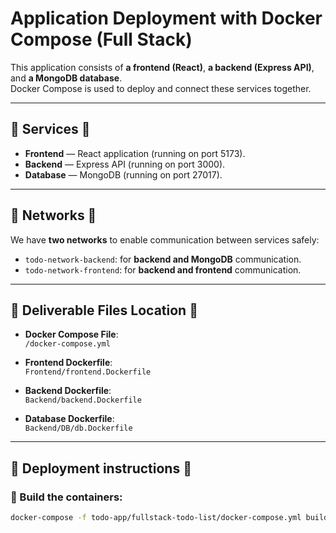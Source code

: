 # Application Deployment with Docker Compose (Full Stack)

This application consists of **a frontend (React)**, **a backend (Express API)**, and **a MongoDB database**.  
Docker Compose is used to deploy and connect these services together.


---

## 🔹 Services 🔹

- **Frontend** — React application (running on port 5173).
- **Backend** — Express API (running on port 3000).
- **Database** — MongoDB (running on port 27017).

---

## 🔹 Networks 🔹

We have **two networks** to enable communication between services safely:

- `todo-network-backend`: for **backend and MongoDB** communication.
- `todo-network-frontend`: for **backend and frontend** communication.

---

## 🔹 Deliverable Files Location 🔹

- **Docker Compose File**:  
  `/docker-compose.yml`

- **Frontend Dockerfile**:   
  `Frontend/frontend.Dockerfile`

- **Backend Dockerfile**:   
  `Backend/backend.Dockerfile`

- **Database Dockerfile**:   
  `Backend/DB/db.Dockerfile`

---

## 🔹 Deployment instructions 🔹

### 🔹 Build the containers:

```bash
docker-compose -f todo-app/fullstack-todo-list/docker-compose.yml build
